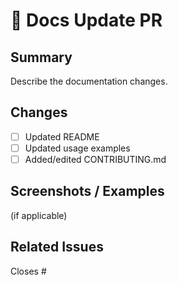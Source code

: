 # 📖 Docs Update PR

## Summary
Describe the documentation changes.

## Changes
- [ ] Updated README
- [ ] Updated usage examples
- [ ] Added/edited CONTRIBUTING.md

## Screenshots / Examples
(if applicable)

## Related Issues
Closes #<issue-number>
